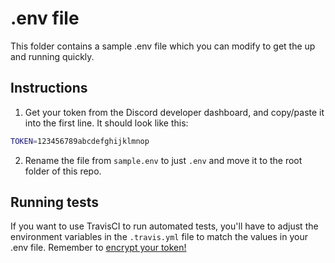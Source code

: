 # .env file

This folder contains a sample .env file which you can modify to get the up and running quickly.

## Instructions

1. Get your token from the Discord developer dashboard, and copy/paste it into the first line. It should look like this:

```bash
TOKEN=123456789abcdefghijklmnop
```

2. Rename the file from `sample.env` to just `.env` and move it to the root folder of this repo.

## Running tests

If you want to use TravisCI to run automated tests, you'll have to adjust the environment variables in the `.travis.yml` file to match the values in your .env file. Remember to [encrypt your token!](https://docs.travis-ci.com/user/environment-variables/#encrypting-environment-variables)
